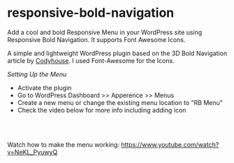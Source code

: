 # responsive-bold-navigation
  Add a cool and bold Responsive Menu in your WordPress site using Responsive Bold Navigation. It supports Font Awesome Icons.


A simple and lightweight WordPress plugin based on the 3D Bold Navigation article by <a href="https://codyhouse.co/demo/3d-bold-navigation/index.html">Codyhouse</a>. I used Font-Awesome for the Icons.

*Setting Up the Menu*
<ul>
<li>Activate the plugin</li>
<li>Go to WordPress Dashboard >> Apperence >> Menus</li>
<li>Create a new menu or change the existing menu location to "RB Menu"</li>
<li>Check the video below for more info including adding icon</li>

</ul>

<br> <br> 

Watch how to make the menu working: https://www.youtube.com/watch?v=NeKL_PyuwyQ 
